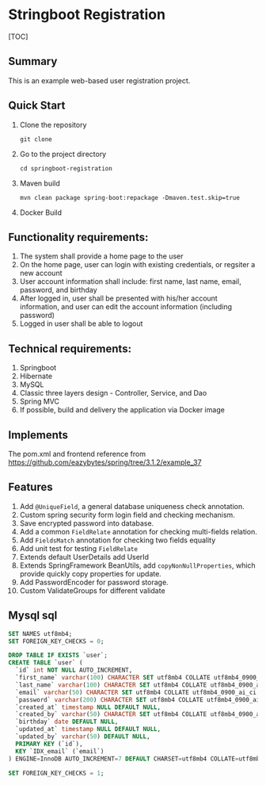 # Stringboot Registration

[TOC]

## Summary
This is an example web-based user registration project.

## Quick Start
1. Clone the repository
    ```ssh
    git clone 
    ```
1. Go to the project directory
    ```shell
    cd springboot-registration
    ```
1. Maven build
    ```shell
    mvn clean package spring-boot:repackage -Dmaven.test.skip=true
    ```
1. Docker Build
   
## Functionality requirements:
1. The system shall provide a home page to the user
2. On the home page, user can login with existing credentials, or regsiter a new account
3. User account information shall include: first name, last name, email, password, and birthday
4. After logged in, user shall be presented with his/her account information, and user can edit the account information (including password)
5. Logged in user shall be able to logout

## Technical requirements:
1. Springboot
2. Hibernate
3. MySQL
4. Classic three layers design - Controller, Service, and Dao
5. Spring MVC
6. If possible, build and delivery the application via Docker image

## Implements
The pom.xml and frontend reference from https://github.com/eazybytes/spring/tree/3.1.2/example_37

## Features
1. Add `@UniqueField`, a general database uniqueness check annotation.
2. Custom spring security form login field and checking mechanism.
3. Save encrypted password into database.
4. Add a common `FieldRelate` annotation for checking multi-fields relation.
5. Add `FieldsMatch` annotation for checking two fields equality
6. Add unit test for testing `FieldRelate`
7. Extends default UserDetails add UserId
8. Extends SpringFramework BeanUtils, add `copyNonNullProperties`, which provide quickly copy properties for update. 
9. Add PasswordEncoder for password storage.
10. Custom ValidateGroups for different validate

## Mysql sql
```sql
SET NAMES utf8mb4;
SET FOREIGN_KEY_CHECKS = 0;

DROP TABLE IF EXISTS `user`;
CREATE TABLE `user` (
  `id` int NOT NULL AUTO_INCREMENT,
  `first_name` varchar(100) CHARACTER SET utf8mb4 COLLATE utf8mb4_0900_ai_ci DEFAULT NULL,
  `last_name` varchar(100) CHARACTER SET utf8mb4 COLLATE utf8mb4_0900_ai_ci DEFAULT NULL,
  `email` varchar(50) CHARACTER SET utf8mb4 COLLATE utf8mb4_0900_ai_ci DEFAULT NULL,
  `password` varchar(200) CHARACTER SET utf8mb4 COLLATE utf8mb4_0900_ai_ci DEFAULT NULL,
  `created_at` timestamp NULL DEFAULT NULL,
  `created_by` varchar(50) CHARACTER SET utf8mb4 COLLATE utf8mb4_0900_ai_ci DEFAULT NULL,
  `birthday` date DEFAULT NULL,
  `updated_at` timestamp NULL DEFAULT NULL,
  `updated_by` varchar(50) DEFAULT NULL,
  PRIMARY KEY (`id`),
  KEY `IDX_email` (`email`)
) ENGINE=InnoDB AUTO_INCREMENT=7 DEFAULT CHARSET=utf8mb4 COLLATE=utf8mb4_0900_ai_ci;

SET FOREIGN_KEY_CHECKS = 1;
```